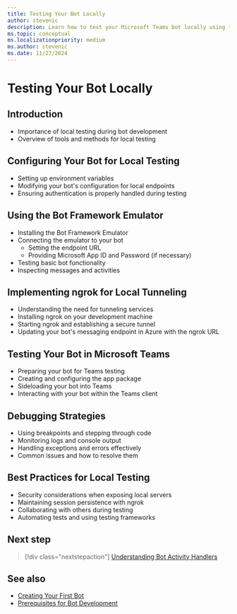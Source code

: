 ```yaml
---
title: Testing Your Bot Locally
author: stevenic
description: Learn how to test your Microsoft Teams bot locally using the Bot Framework Emulator and ngrok, and understand strategies for effective debugging.
ms.topic: conceptual
ms.localizationpriority: medium
ms.author: stevenic
ms.date: 11/27/2024
---
```


# Testing Your Bot Locally

## Introduction

- Importance of local testing during bot development
- Overview of tools and methods for local testing

## Configuring Your Bot for Local Testing

- Setting up environment variables
- Modifying your bot's configuration for local endpoints
- Ensuring authentication is properly handled during testing

## Using the Bot Framework Emulator

- Installing the Bot Framework Emulator
- Connecting the emulator to your bot
  - Setting the endpoint URL
  - Providing Microsoft App ID and Password (if necessary)
- Testing basic bot functionality
- Inspecting messages and activities

## Implementing ngrok for Local Tunneling

- Understanding the need for tunneling services
- Installing ngrok on your development machine
- Starting ngrok and establishing a secure tunnel
- Updating your bot's messaging endpoint in Azure with the ngrok URL

## Testing Your Bot in Microsoft Teams

- Preparing your bot for Teams testing
- Creating and configuring the app package
- Sideloading your bot into Teams
- Interacting with your bot within the Teams client

## Debugging Strategies

- Using breakpoints and stepping through code
- Monitoring logs and console output
- Handling exceptions and errors effectively
- Common issues and how to resolve them

## Best Practices for Local Testing

- Security considerations when exposing local servers
- Maintaining session persistence with ngrok
- Collaborating with others during testing
- Automating tests and using testing frameworks

## Next step

> [!div class="nextstepaction"]
> [Understanding Bot Activity Handlers](../bot-fundamentals/understanding-bot-activity-handlers.md)

## See also

- [Creating Your First Bot](creating-your-first-bot.md)
- [Prerequisites for Bot Development](prerequisites.md)